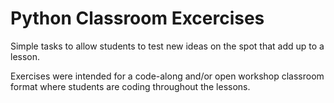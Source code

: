 # Python Classroom Excercises

Simple tasks to allow students to test new ideas on the spot that add up to a lesson.

Exercises were intended for a code-along and/or open workshop classroom format where students are coding throughout the lessons.
